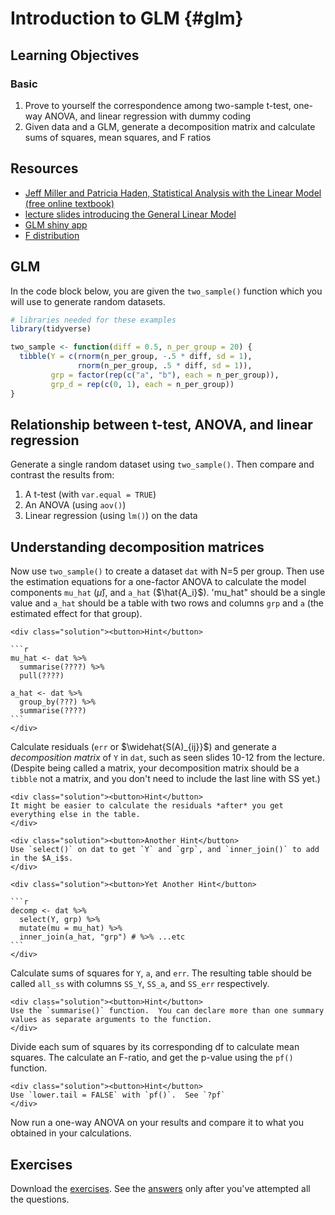 
# Introduction to GLM {#glm}

## Learning Objectives

### Basic

1. Prove to yourself the correspondence among two-sample t-test, one-way ANOVA, and linear regression with dummy coding
2. Given data and a GLM, generate a decomposition matrix and calculate sums of squares, mean squares, and F ratios

## Resources

* [Jeff Miller and Patricia Haden, Statistical Analysis with the Linear Model (free online textbook)](http://www.otago.ac.nz/psychology/otago039309.pdf)
* [lecture slides introducing the General Linear Model](slides/08_glm_slides.pdf)
* [GLM shiny app](http://rstudio2.psy.gla.ac.uk/Dale/GLM)
* [F distribution](http://rstudio2.psy.gla.ac.uk/Dale/fdist)


## GLM

In the code block below, you are given the `two_sample()` function which you will use to generate random datasets.


```r
# libraries needed for these examples
library(tidyverse)

two_sample <- function(diff = 0.5, n_per_group = 20) {
  tibble(Y = c(rnorm(n_per_group, -.5 * diff, sd = 1),
               rnorm(n_per_group, .5 * diff, sd = 1)),
         grp = factor(rep(c("a", "b"), each = n_per_group)),
         grp_d = rep(c(0, 1), each = n_per_group))
}
```

## Relationship between t-test, ANOVA, and linear regression

Generate a single random dataset using `two_sample()`.  Then compare and contrast the results from:

1. A t-test (with `var.equal = TRUE`)
2. An ANOVA (using `aov()`)
3. Linear regression (using `lm()`) on the data


## Understanding decomposition matrices

Now use `two_sample()` to create a dataset `dat` with N=5 per group.  Then use the estimation equations for a one-factor ANOVA to calculate the model components `mu_hat` ($\hat{\mu}$), and `a_hat` ($\hat{A_i}$).  'mu_hat" should be a single value and `a_hat` should be a table with two rows and columns `grp` and `a` (the estimated effect for that group).

    <div class="solution"><button>Hint</button>
    
    ```r
    mu_hat <- dat %>%
      summarise(????) %>%
      pull(????)
    
    a_hat <- dat %>%
      group_by(???) %>% 
      summarise(????)
    ```
    </div>

Calculate residuals (`err` or $\widehat{S(A)_{ij}}$) and generate a *decomposition matrix* of `Y` in `dat`, such as seen slides 10-12 from the lecture.  (Despite being called a matrix, your decomposition matrix should be a `tibble` not a matrix, and you don't need to include the last line with SS yet.) 

    <div class="solution"><button>Hint</button>
    It might be easier to calculate the residuals *after* you get everything else in the table.
    </div>

    <div class="solution"><button>Another Hint</button>
    Use `select()` on dat to get `Y` and `grp`, and `inner_join()` to add in the $A_i$s.
    </div>

    <div class="solution"><button>Yet Another Hint</button>
    
    ```r
    decomp <- dat %>% 
      select(Y, grp) %>%
      mutate(mu = mu_hat) %>%
      inner_join(a_hat, "grp") # %>% ...etc
    ```
    </div>

Calculate sums of squares for `Y`, `a`, and `err`.  The resulting table should be called `all_ss` with columns `SS_Y`, `SS_a`, and `SS_err` respectively.

    <div class="solution"><button>Hint</button>
    Use the `summarise()` function.  You can declare more than one summary values as separate arguments to the function.
    </div>

Divide each sum of squares by its corresponding df to calculate mean squares.  The calculate an F-ratio, and get the p-value using the `pf()` function.

    <div class="solution"><button>Hint</button>
    Use `lower.tail = FALSE` with `pf()`.  See `?pf`
    </div>

Now run a one-way ANOVA on your results and compare it to what you obtained in your calculations.


## Exercises

Download the [exercises](exercises/09_glm_exercise.Rmd). See the [answers](exercises/09_glm_solution.Rmd) only after you've attempted all the questions.
